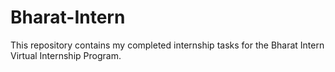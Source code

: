 # Bharat-Intern
This repository contains my completed internship tasks for the Bharat Intern Virtual Internship Program.
